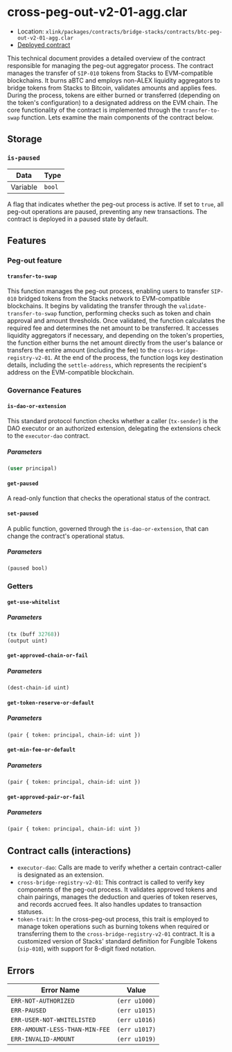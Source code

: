 # cross-peg-out-v2-01-agg.clar

- Location: `xlink/packages/contracts/bridge-stacks/contracts/btc-peg-out-v2-01-agg.clar`
- [Deployed contract]()

This technical document provides a detailed overview of the contract responsible for managing the peg-out aggregator process. The contract manages the transfer of `SIP-010` tokens from Stacks to EVM-compatible blockchains. It burns aBTC and employs non-ALEX liquidity aggregators to bridge tokens from Stacks to Bitcoin, validates amounts and applies fees. During the process, tokens are either burned or transferred (depending on the token's configuration) to a designated address on the EVM chain. The core functionality of the contract is implemented through the `transfer-to-swap` function. Lets examine the main components of the contract below.

## Storage

### `is-paused`
| Data     | Type   |
| -------- | ------ |
| Variable | `bool` |

A flag that indicates whether the peg-out process is active. If set to `true`, all peg-out operations are paused, preventing any new transactions. The contract is deployed in a paused state by default.

## Features

### Peg-out feature

#### `transfer-to-swap`
This function manages the peg-out process, enabling users to transfer `SIP-010` bridged tokens from the Stacks network to EVM-compatible blockchains. It begins by validating the transfer through the `validate-transfer-to-swap` function, performing checks such as token and chain approval and amount thresholds.
Once validated, the function calculates the required fee and determines the net amount to be transferred. It accesses liquidity aggregators if necessary, and depending on the token's properties, the function either burns the net amount directly from the user's balance or transfers the entire amount (including the fee) to the `cross-bridge-registry-v2-01`.
At the end of the process, the function logs key destination details, including the `settle-address`, which represents the recipient's address on the EVM-compatible blockchain.

### Governance Features

#### `is-dao-or-extension`
This standard protocol function checks whether a caller (`tx-sender`) is the DAO executor or an authorized extension, delegating the extensions check to the `executor-dao` contract.

##### Parameters
```lisp
(user principal)
```

#### `get-paused`
A read-only function that checks the operational status of the contract.

#### `set-paused`
A public function, governed through the `is-dao-or-extension`, that can change the contract's operational status.

##### Parameters
```lisp
(paused bool)
```

### Getters

#### `get-use-whitelist`
##### Parameters
```lisp
(tx (buff 32768))
(output uint)
```

#### `get-approved-chain-or-fail`
##### Parameters
```lisp
(dest-chain-id uint)
```
#### `get-token-reserve-or-default`
##### Parameters
```lisp
(pair { token: principal, chain-id: uint })
```
#### `get-min-fee-or-default`
##### Parameters
```lisp
(pair { token: principal, chain-id: uint })
```
#### `get-approved-pair-or-fail`
##### Parameters
```lisp
(pair { token: principal, chain-id: uint })
```

## Contract calls (interactions)
- `executor-dao`: Calls are made to verify whether a certain contract-caller is designated as an extension.
- `cross-bridge-registry-v2-01`: This contract is called to verify key components of the peg-out process. It validates approved tokens and chain pairings, manages the deduction and queries of token reserves, and records accrued fees. It also handles updates to transaction statuses.
- `token-trait`: In the cross-peg-out process, this trait is employed to manage token operations such as burning tokens when required or transferring them to the `cross-bridge-registry-v2-01` contract. It is a customized version of Stacks' standard definition for Fungible Tokens (`sip-010`), with support for 8-digit fixed notation.

## Errors

| Error Name       | Value         |
| ---------------- | ------------- |
| `ERR-NOT-AUTHORIZED` | `(err u1000)` |
| `ERR-PAUSED`    | `(err u1015)` |
| `ERR-USER-NOT-WHITELISTED` | `(err u1016)` |
| `ERR-AMOUNT-LESS-THAN-MIN-FEE`    | `(err u1017)` |
| `ERR-INVALID-AMOUNT`   | `(err u1019)` |